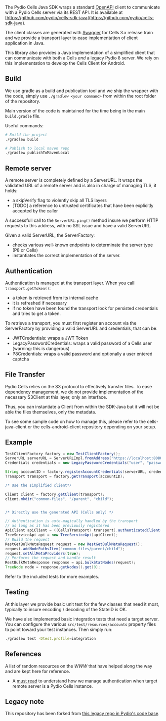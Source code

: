 The Pydio Cells Java SDK wraps a standard [OpenAPI](https://www.openapis.org) client to communicate with a Pydio Cells server via its REST API. It is available at [https://github.com/pydio/cells-sdk-java](https://github.com/pydio/cells-sdk-java).

The client classes are generated with [Swagger](https://swagger.io) for Cells 3.x release train and we provide a transport layer to ease implementation of client application in Java.

This library also provides a Java implementation of a simplified client that can communicate with both a Cells _and_ a legacy Pydio 8 server. We rely on this implementation to develop the Cells Client for Android.

## Build

We use gradle as a build and publication tool and we ship the wrapper with the code, simply use `./gradlew <your command>` from within the root folder of the repository.

Main version of the code is maintained for the time being in the main `build.gradle` file.

Useful commands:

```sh
# Build the project
./gradlew build

# Publish to local maven repo
./gradlew publishToMavenLocal

```

## Remote server

A remote server is completely defined by a ServerURL. It wraps the validated URL of a remote server and is also in charge of managing TLS, it holds:

- a skipVerify flag to violently skip all TLS layers
- [TODO] a reference to untrusted certificates that have been explicitly accepted by the caller

A successfull call to the `ServerURL.ping()` method insure we perform HTTP requests to this address, with no SSL issue and have a valid ServerURL.

Given a valid ServerURL, the ServerFactory:

- checks various well-known endpoints to determinate the server type (P8 or Cells)
- instantiates the correct implementation of the server.

## Authentication

Authentication is managed at the transport layer. When you call `transport.getToken()`:

- a token is retrieved from its internal cache
- it is refreshed if necessary
- if no token have been found the transport look for persisted credentials and tries to get a token.

To retrieve a transport, you must first register an account via the ServerFactory by providing a valid ServerURL and credentials, that can be:

- JWTCredentials: wraps a JWT Token
- LegacyPasswordCredentials: wraps a valid password of a Cells user (warning: this is dangerous)
- P8Credentials: wraps a valid password and optionally a user entered captcha

## File Transfer

Pydio Cells relies on the S3 protocol to effectively transfer files. To ease dependency management, we do not provide implementation of the necessary S3Client at this layer, only an interface.

Thus, you can instantiate a Client from within the SDK-Java but it will not be able the files themselves, only the metadata.

To see some sample code on how to manage this, please refer to the cells-java-client or the cells-android-client repository depending on your setup.

## Example

```groovy
TestClientFactory factory = new TestClientFactory();
ServerURL serverURL = ServerURLImpl.fromAddress("https://localhost:8080", true);
Credentials credentials = new LegacyPasswordCredentials("user", "password");

String accountID = factory.registerAccountCredentials(serverURL, credentials);
Transport transport = factory.getTransport(accountID);

/* Use the simplified client*/

Client client = factory.getClient(transport);
client.mkdir("common-files", "/parent", "child");


/* Directly use the generated API (Cells only) */

// Authentication is auto-magically handled by the transport 
// as long as it has been previously registered
ApiClient apiClient = ((CellsTransport) transport).authenticatedClient();
TreeServiceApi api = new TreeServiceApi(apiClient);
// Build the request
RestGetBulkMetaRequest request = new RestGetBulkMetaRequest();
request.addNodePathsItem("common-files/parent/child");
request.setAllMetaProviders(true);
// Performs the request and handle result
RestBulkMetaResponse response = api.bulkStatNodes(request);
TreeNode node = response.getNodes().get(0); 
```

Refer to the included tests for more examples.

## Testing

At this layer we provide basic unit test for the few classes that need it most, typically to insure encoding / decoding of the StateID is OK.

We have also implemented basic integration tests that need a target server.
You can configure the various `src/test/resources/accounts` property files to point toward your test instances. Then simply run:

```sh
./gradlew test -Dtest.profile=integration
```

## References

A list of random resources on the _WWW_ that have helped along the way and are kept here for reference.

- A [must read](https://auth0.com/docs/flows/call-your-api-using-the-authorization-code-flow) to understand how we manage authentication when target remote server is a Pydio Cells instance.

## Legacy note

This repository has been forked from [this legacy repo in Pydio's code base](https://github.com/pydio/pydio-sdk-java-v2).
